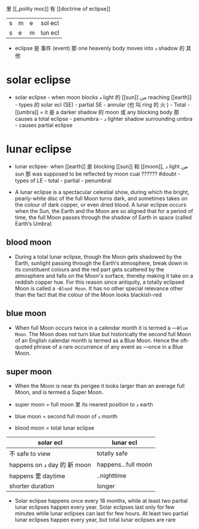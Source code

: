 里 [[_polity moc]] 有 [[doctrine of eclipse]]

|   |    |   |       |
|-  |-   |-  |-      |
| s |m   |e  |sol ecl|
|s  |e   |m  |lun ecl|

- eclipse 是 事件 (event) 那 one heavenly body moves into د shadow 的 其他

# solar eclipse
- solar eclipse - when moon blocks د light 的 [[sun]] من reaching [[earth]]
		- types 的 solar ecl (SE)
				- partial SE
				- annular (也 叫 ring 的 火 )
				- Total
		- [[umbra]] = it 是 a darker shadow 的 moon 或 any blocking body 那 causes a total eclipse
		- penumbra 
							- د lighter shadow surrounding umbra
							- causes partial eclipse 

# lunar eclipse
- lunar eclipse- when [[earth]] 是 blocking [[sun]] 和 [[moon]], د light من sun 那 was supposed to be reflected by moon cuai ?????? #doubt 
		- types of LE
			- total
			- partial
			- penumbral

- A lunar eclipse is a spectacular celestial show, during which the bright, pearly-white disc of the full Moon turns dark, and sometimes takes on the colour of dark copper, or even dried blood. A lunar eclipse occurs when the Sun, the Earth and the Moon are so aligned that for a period of time, the full Moon passes through the shadow of Earth in space (called Earth‘s Umbra)

## blood moon
- During a total lunar eclipse, though the Moon gets shadowed by the Earth, sunlight passing through the Earth‘s atmosphere, break down in its constituent colours and the red part gets scattered by the atmosphere and falls on the Moon's surface, thereby making it take on a reddish copper hue. For this reason since antiquity, a totally eclipsed Moon is called a -`Blood Moon`. It has no other special relevance other than the fact that the colour of the Moon looks blackish-red
## blue moon
- When full Moon occurs twice in a calendar month it is termed a ―`Blue Moon`. The Moon does not turn blue but historically the second full Moon of an English calendar month is termed as a Blue Moon. Hence the oft-quoted phrase of a rare occurrence of any event as ―once in a Blue Moon.
## super moon
- When the Moon is near its perigee it looks larger than an average full Moon, and is termed a Super Moon.

- super moon = full moon 里 its nearest position to د earth
- blue moon = second full moon of د month
- blood moon = total lunar eclipse

|solar ecl    |lunar ecl    |   
|-  |-   |
|不 safe to view|totally safe    |   
|happens on د day 的 新 moon   |happens...full moon    |   
|happens 里 daytime   |..nighttime    |   
|shorter duration   |longer    |   


- Solar eclipse happens once every 18 months, while at least two partial lunar eclipses happen every year. Solar eclipses last only for few minutes while lunar eclipses can last for few hours. At least two partial lunar eclipses happen every year, but total lunar eclipses are rare